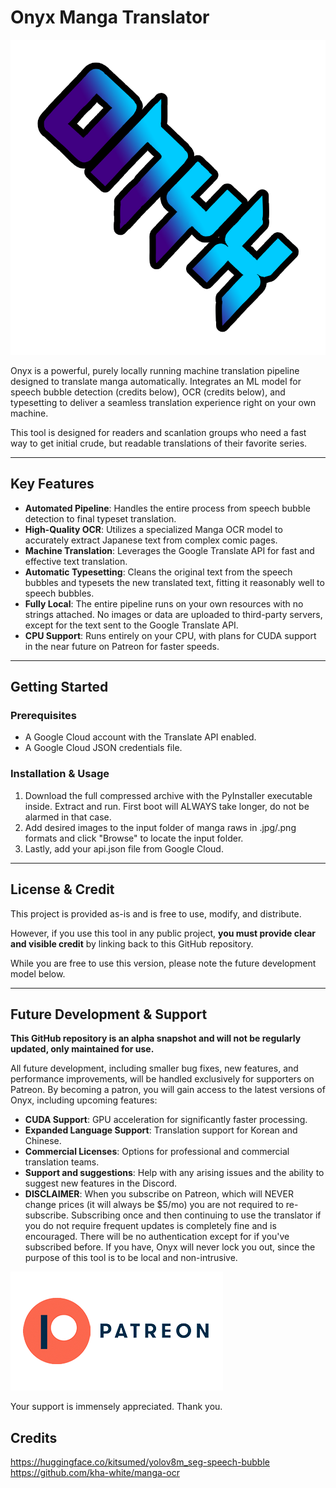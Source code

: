 # Onyx Manga Translator

![Onyx Manga Translator Splash](https://github.com/thradnea/onyx-manga-translator/blob/main/images/New%20Project%20(3)%20(1).png?raw=true)

Onyx is a powerful, purely locally running machine translation pipeline designed to translate manga automatically. Integrates an ML model for speech bubble detection (credits below), OCR (credits below), and typesetting to deliver a seamless translation experience right on your own machine.

This tool is designed for readers and scanlation groups who need a fast way to get initial crude, but readable translations of their favorite series.

---

## Key Features

* **Automated Pipeline**: Handles the entire process from speech bubble detection to final typeset translation.
* **High-Quality OCR**: Utilizes a specialized Manga OCR model to accurately extract Japanese text from complex comic pages.
* **Machine Translation**: Leverages the Google Translate API for fast and effective text translation.
* **Automatic Typesetting**: Cleans the original text from the speech bubbles and typesets the new translated text, fitting it reasonably well to speech bubbles.
* **Fully Local**: The entire pipeline runs on your own resources with no strings attached. No images or data are uploaded to third-party servers, except for the text sent to the Google Translate API.
* **CPU Support**: Runs entirely on your CPU, with plans for CUDA support in the near future on Patreon for faster speeds.

---

## Getting Started

### Prerequisites

* A Google Cloud account with the Translate API enabled.
* A Google Cloud JSON credentials file.

### Installation & Usage

1. Download the full compressed archive with the PyInstaller executable inside. Extract and run. First boot will ALWAYS take longer, do not be alarmed in that case.
2. Add desired images to the input folder of manga raws in .jpg/.png formats and click "Browse" to locate the input folder.
3. Lastly, add your api.json file from Google Cloud.

---

## License & Credit

This project is provided as-is and is free to use, modify, and distribute.

However, if you use this tool in any public project, **you must provide clear and visible credit** by linking back to this GitHub repository.

While you are free to use this version, please note the future development model below.

---

## Future Development & Support

**This GitHub repository is an alpha snapshot and will not be regularly updated, only maintained for use.**

All future development, including smaller bug fixes, new features, and performance improvements, will be handled exclusively for supporters on Patreon. By becoming a patron, you will gain access to the latest versions of Onyx, including upcoming features:

* **CUDA Support**: GPU acceleration for significantly faster processing.
* **Expanded Language Support**: Translation support for Korean and Chinese.
* **Commercial Licenses**: Options for professional and commercial translation teams.
* **Support and suggestions**: Help with any arising issues and the ability to suggest new features in the Discord.
* **DISCLAIMER**: When you subscribe on Patreon, which will NEVER change prices (it will always be $5/mo) you are not required to re-subscribe. Subscribing once and then continuing to use the translator if you do not require frequent updates is completely fine and is encouraged. There will be no authentication except for if you've subscribed before. If you have, Onyx will never lock you out, since the purpose of this tool is to be local and non-intrusive.

<a href="https://www.patreon.com/your-patreon-link">
    <img src="https://github.com/thradnea/onyx-manga-translator/blob/main/images/patreon.png?raw=true" alt="Become a Patron" />
</a>

Your support is immensely appreciated. Thank you.
## Credits
https://huggingface.co/kitsumed/yolov8m_seg-speech-bubble
https://github.com/kha-white/manga-ocr
